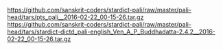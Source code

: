 <https://github.com/sanskrit-coders/stardict-pali/raw/master/pali-head/tars/pts_pali__2016-02-22_00-15-26.tar.gz>
<https://github.com/sanskrit-coders/stardict-pali/raw/master/pali-head/tars/stardict-dictd_pali-english_Ven_A_P_Buddhadatta-2.4.2__2016-02-22_00-15-26.tar.gz>

